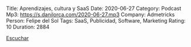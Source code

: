 Title: Aprendizajes, cultura y SaaS
Date: 2020-06-27
Category: Podcast
Mp3: https://s.danilorca.com/2020-06-27.mp3
Company: Admetricks
Person: Felipe del Sol
Tags: SaaS, Publicidad, Software, Marketing
Rating: 10
Duration: 2884

<a href="https://s.danilorca.com/2020-06-27.mp3" type="audio/mpeg">
Escuchar
</a>
